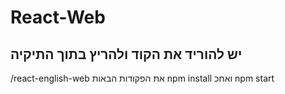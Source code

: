 # React-Web

יש להוריד את הקוד ולהריץ בתוך התיקיה
---------------------------------------
  /react-english-web
  את הפקודות הבאות
npm install
ואחכ 
npm start

